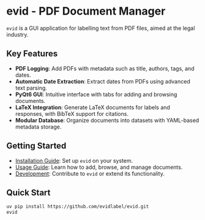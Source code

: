 # evid - PDF Document Manager

`evid` is a GUI application for labelling text from PDF files, aimed at the legal industry. 

<!-- a Python-based tool designed for creating and managing datasets of PDF documents with associated metadata and labels. It enables easy citation of documents and supports generating responses using Large Language Models (LLMs) by organizing documents with metadata and LaTeX-based labelling. The tool features a user-friendly PyQt6 GUI for adding and browsing documents, making it ideal for researchers, professionals, and anyone needing to manage PDF-based datasets. -->

## Key Features

- **PDF Logging**: Add PDFs with metadata such as title, authors, tags, and dates.
- **Automatic Date Extraction**: Extract dates from PDFs using advanced text parsing.
- **PyQt6 GUI**: Intuitive interface with tabs for adding and browsing documents.
- **LaTeX Integration**: Generate LaTeX documents for labels and responses, with BibTeX support for citations.
- **Modular Database**: Organize documents into datasets with YAML-based metadata storage.

## Getting Started

- [Installation Guide](installation.md): Set up `evid` on your system.
- [Usage Guide](usage.md): Learn how to add, browse, and manage documents.
- [Development](development.md): Contribute to `evid` or extend its functionality.

## Quick Start

```bash
uv pip install https://github.com/evidlabel/evid.git
evid 
```


